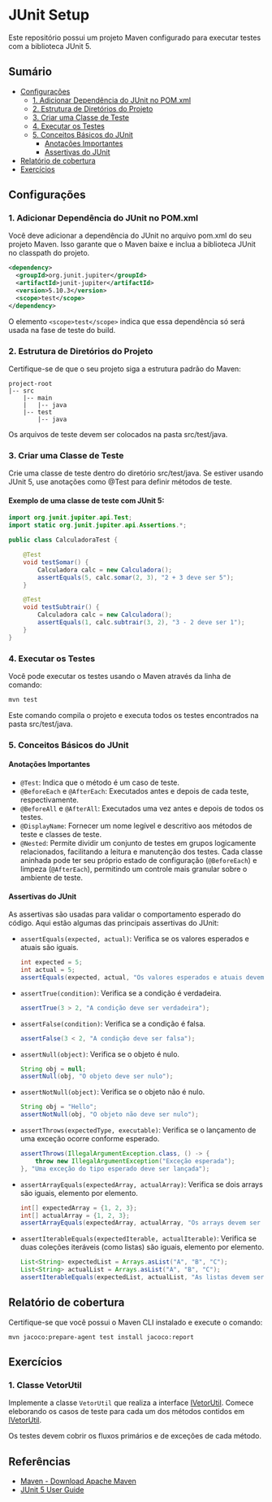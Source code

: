# JUnit Setup

Este repositório possui um projeto Maven configurado para executar testes com a biblioteca JUnit 5.

## Sumário

- [Configurações](#configurações)
  - [1. Adicionar Dependência do JUnit no POM.xml](#1-adicionar-dependência-do-junit-no-pomxml)
  - [2. Estrutura de Diretórios do Projeto](#2-estrutura-de-diretórios-do-projeto)
  - [3. Criar uma Classe de Teste](#3-criar-uma-classe-de-teste)
  - [4. Executar os Testes](#4-executar-os-testes)
  - [5. Conceitos Básicos do JUnit](#5-conceitos-básicos-do-junit)
    - [Anotações Importantes](#anotações-importantes)
    - [Assertivas do JUnit](#assertivas-do-junit)
- [Relatório de cobertura](#relatório-de-cobertura)
- [Exercícios](#exercícios)

## Configurações

### 1. Adicionar Dependência do JUnit no POM.xml

Você deve adicionar a dependência do JUnit no arquivo pom.xml do seu projeto Maven. Isso garante que o Maven baixe e inclua a biblioteca JUnit no classpath do projeto.

```xml
<dependency>
  <groupId>org.junit.jupiter</groupId>
  <artifactId>junit-jupiter</artifactId>
  <version>5.10.3</version>
  <scope>test</scope>
</dependency>
```

O elemento `<scope>test</scope>` indica que essa dependência só será usada na fase de teste do build.

### 2. Estrutura de Diretórios do Projeto

Certifique-se de que o seu projeto siga a estrutura padrão do Maven:

```
project-root
|-- src
    |-- main
    |   |-- java
    |-- test
        |-- java
```

Os arquivos de teste devem ser colocados na pasta src/test/java.

### 3. Criar uma Classe de Teste

Crie uma classe de teste dentro do diretório src/test/java. Se estiver usando JUnit 5, use anotações como @Test para definir métodos de teste.

#### Exemplo de uma classe de teste com JUnit 5:

```java
import org.junit.jupiter.api.Test;
import static org.junit.jupiter.api.Assertions.*;

public class CalculadoraTest {

    @Test
    void testSomar() {
        Calculadora calc = new Calculadora();
        assertEquals(5, calc.somar(2, 3), "2 + 3 deve ser 5");
    }

    @Test
    void testSubtrair() {
        Calculadora calc = new Calculadora();
        assertEquals(1, calc.subtrair(3, 2), "3 - 2 deve ser 1");
    }
}
```

### 4. Executar os Testes

Você pode executar os testes usando o Maven através da linha de comando:

```bash
mvn test
```

Este comando compila o projeto e executa todos os testes encontrados na pasta src/test/java.

### 5. Conceitos Básicos do JUnit

#### Anotações Importantes

- `@Test`: Indica que o método é um caso de teste.
- `@BeforeEach` e `@AfterEach`: Executados antes e depois de cada teste, respectivamente.
- `@BeforeAll` e `@AfterAll`: Executados uma vez antes e depois de todos os testes.
- `@DisplayName`: Fornecer um nome legível e descritivo aos métodos de teste e classes de teste.
- `@Nested`: Permite dividir um conjunto de testes em grupos logicamente relacionados, facilitando a leitura e manutenção dos testes. Cada classe aninhada pode ter seu próprio estado de configuração (`@BeforeEach`) e limpeza (`@AfterEach`), permitindo um controle mais granular sobre o ambiente de teste.

#### Assertivas do JUnit

As assertivas são usadas para validar o comportamento esperado do código. Aqui estão algumas das principais assertivas do JUnit:

- `assertEquals(expected, actual)`: Verifica se os valores esperados e atuais são iguais.

  ```java
  int expected = 5;
  int actual = 5;
  assertEquals(expected, actual, "Os valores esperados e atuais devem ser iguais");
  ```
- `assertTrue(condition)`: Verifica se a condição é verdadeira.

  ```java
  assertTrue(3 > 2, "A condição deve ser verdadeira");
  ```

- `assertFalse(condition)`: Verifica se a condição é falsa.

  ```java
  assertFalse(3 < 2, "A condição deve ser falsa");
  ```

- `assertNull(object)`: Verifica se o objeto é nulo.

  ```java
  String obj = null;
  assertNull(obj, "O objeto deve ser nulo");
  ```

- `assertNotNull(object)`: Verifica se o objeto não é nulo.

  ```java
  String obj = "Hello";
  assertNotNull(obj, "O objeto não deve ser nulo");
  ```

- `assertThrows(expectedType, executable)`: Verifica se o lançamento de uma exceção ocorre conforme esperado.

  ```java
  assertThrows(IllegalArgumentException.class, () -> {
      throw new IllegalArgumentException("Exceção esperada");
  }, "Uma exceção do tipo esperado deve ser lançada");
  ```

- `assertArrayEquals(expectedArray, actualArray)`: Verifica se dois arrays são iguais, elemento por elemento.

  ```java
  int[] expectedArray = {1, 2, 3};
  int[] actualArray = {1, 2, 3};
  assertArrayEquals(expectedArray, actualArray, "Os arrays devem ser iguais");
  ```

- `assertIterableEquals(expectedIterable, actualIterable)`: Verifica se duas coleções iteráveis (como listas) são iguais, elemento por elemento.

  ```java
  List<String> expectedList = Arrays.asList("A", "B", "C");
  List<String> actualList = Arrays.asList("A", "B", "C");
  assertIterableEquals(expectedList, actualList, "As listas devem ser iguais");
  ```

## Relatório de cobertura

Certifique-se que você possui o Maven CLI instalado e execute o comando:
```
mvn jacoco:prepare-agent test install jacoco:report
```

## Exercícios

### 1. Classe VetorUtil

Implemente a classe `VetorUtil` que realiza a interface [IVetorUtil](./src/main/java/br/com/junitsetup/exercicio/IVetorUtil.java). Comece eleborando os casos de teste para cada um dos métodos contidos em [IVetorUtil](./src/main/java/br/com/junitsetup/exercicio/IVetorUtil.java). 

Os testes devem cobrir os fluxos primários e de exceções de cada método.

## Referências
- [Maven - Download Apache Maven](https://maven.apache.org/download.cgi)
- [JUnit 5 User Guide](https://junit.org/junit5/docs/current/user-guide/#writing-tests-assertions)